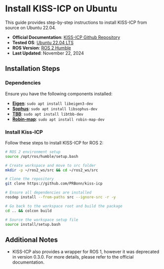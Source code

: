 # Install KISS-ICP on Ubuntu

This guide provides step-by-step instructions to install KISS-ICP from source on Ubuntu 22.04.

- **Official Documentation**: [KISS-ICP Github Repository](https://github.com/PRBonn/kiss-icp)
- **Tested OS**: [Ubuntu 22.04 LTS](https://releases.ubuntu.com/jammy)
- **ROS Version**: [ROS 2 Humble](https://docs.ros.org/en/humble/index.html)
- **Last Updated**: November 22, 2024

## Installation Steps

### Dependencies

Ensure you have the following components installed:

- [**Eigen**](https://gitlab.com/libeigen/eigen): `sudo apt install libeigen3-dev`
- [**Sophus**](https://github.com/strasdat/Sophus): `sudo apt install libsophus-dev`
- [**TBB**](https://github.com/oneapi-src/oneTBB): `sudo apt install libtbb-dev`
- [**Robin-map**](https://github.com/Tessil/robin-map): `sudo apt install robin-map-dev`

### Install Kiss-ICP

Follow these steps to install KISS-ICP for ROS 2:

```sh
# ROS 2 environment setup
source /opt/ros/humble/setup.bash

# Create workspace and move to src folder
mkdir -p ~/ros2_ws/src && cd ~/ros2_ws/src

# Clone the repository
git clone https://github.com/PRBonn/kiss-icp

# Ensure all dependencies are installed
rosdep install --from-paths src --ignore-src -r -y

# Go back to the workspace root and build the package
cd .. && colcon build

# Source the workspace setup file
source install/setup.bash
```

## Additional Notes
- KISS-ICP also provides a wrapper for ROS 1, however it was deprecated in version 0.3.0. For more details, please refer to the official documentation.